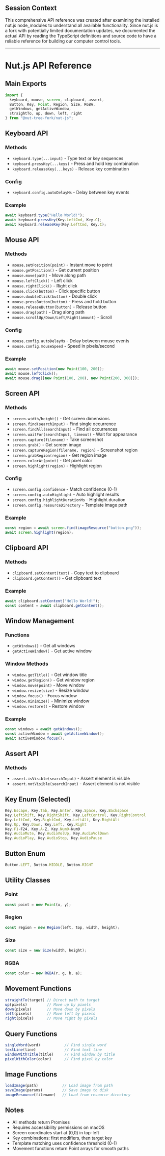 ## Session Context

This comprehensive API reference was created after examining the installed nut.js node_modules to understand all available functionality. Since nut.js is a fork with potentially limited documentation updates, we documented the actual API by reading the TypeScript definitions and source code to have a reliable reference for building our computer control tools.

---

# Nut.js API Reference

## Main Exports
```javascript
import { 
  keyboard, mouse, screen, clipboard, assert,
  Button, Key, Point, Region, Size, RGBA,
  getWindows, getActiveWindow,
  straightTo, up, down, left, right
} from "@nut-tree-fork/nut-js";
```

## Keyboard API

### Methods
- `keyboard.type(...input)` - Type text or key sequences
- `keyboard.pressKey(...keys)` - Press and hold key combination
- `keyboard.releaseKey(...keys)` - Release key combination

### Config
- `keyboard.config.autoDelayMs` - Delay between key events

### Example
```javascript
await keyboard.type("Hello World!");
await keyboard.pressKey(Key.LeftCmd, Key.C);
await keyboard.releaseKey(Key.LeftCmd, Key.C);
```

## Mouse API

### Methods
- `mouse.setPosition(point)` - Instant move to point
- `mouse.getPosition()` - Get current position
- `mouse.move(path)` - Move along path
- `mouse.leftClick()` - Left click
- `mouse.rightClick()` - Right click
- `mouse.click(button)` - Click specific button
- `mouse.doubleClick(button)` - Double click
- `mouse.pressButton(button)` - Press and hold button
- `mouse.releaseButton(button)` - Release button
- `mouse.drag(path)` - Drag along path
- `mouse.scrollUp/Down/Left/Right(amount)` - Scroll

### Config
- `mouse.config.autoDelayMs` - Delay between mouse events
- `mouse.config.mouseSpeed` - Speed in pixels/second

### Example
```javascript
await mouse.setPosition(new Point(100, 200));
await mouse.leftClick();
await mouse.drag([new Point(100, 200), new Point(200, 300)]);
```

## Screen API

### Methods
- `screen.width/height()` - Get screen dimensions
- `screen.find(searchInput)` - Find single occurrence
- `screen.findAll(searchInput)` - Find all occurrences
- `screen.waitFor(searchInput, timeout)` - Wait for appearance
- `screen.capture(filename)` - Take screenshot
- `screen.grab()` - Get screen image
- `screen.captureRegion(filename, region)` - Screenshot region
- `screen.grabRegion(region)` - Get region image
- `screen.colorAt(point)` - Get pixel color
- `screen.highlight(region)` - Highlight region

### Config
- `screen.config.confidence` - Match confidence (0-1)
- `screen.config.autoHighlight` - Auto highlight results
- `screen.config.highlightDurationMs` - Highlight duration
- `screen.config.resourceDirectory` - Template image path

### Example
```javascript
const region = await screen.find(imageResource("button.png"));
await screen.highlight(region);
```

## Clipboard API

### Methods
- `clipboard.setContent(text)` - Copy text to clipboard
- `clipboard.getContent()` - Get clipboard text

### Example
```javascript
await clipboard.setContent("Hello World!");
const content = await clipboard.getContent();
```

## Window Management

### Functions
- `getWindows()` - Get all windows
- `getActiveWindow()` - Get active window

### Window Methods
- `window.getTitle()` - Get window title
- `window.getRegion()` - Get window region
- `window.move(point)` - Move window
- `window.resize(size)` - Resize window
- `window.focus()` - Focus window
- `window.minimize()` - Minimize window
- `window.restore()` - Restore window

### Example
```javascript
const windows = await getWindows();
const activeWindow = await getActiveWindow();
await activeWindow.focus();
```

## Assert API

### Methods
- `assert.isVisible(searchInput)` - Assert element is visible
- `assert.notVisible(searchInput)` - Assert element is not visible

## Key Enum (Selected)
```javascript
Key.Escape, Key.Tab, Key.Enter, Key.Space, Key.Backspace
Key.LeftShift, Key.RightShift, Key.LeftControl, Key.RightControl
Key.LeftCmd, Key.RightCmd, Key.LeftAlt, Key.RightAlt
Key.Up, Key.Down, Key.Left, Key.Right
Key.F1-F24, Key.A-Z, Key.Num0-Num9
Key.AudioMute, Key.AudioVolUp, Key.AudioVolDown
Key.AudioPlay, Key.AudioStop, Key.AudioPause
```

## Button Enum
```javascript
Button.LEFT, Button.MIDDLE, Button.RIGHT
```

## Utility Classes

### Point
```javascript
const point = new Point(x, y);
```

### Region
```javascript
const region = new Region(left, top, width, height);
```

### Size
```javascript
const size = new Size(width, height);
```

### RGBA
```javascript
const color = new RGBA(r, g, b, a);
```

## Movement Functions
```javascript
straightTo(target) // Direct path to target
up(pixels)         // Move up by pixels
down(pixels)       // Move down by pixels
left(pixels)       // Move left by pixels
right(pixels)      // Move right by pixels
```

## Query Functions
```javascript
singleWord(word)           // Find single word
textLine(line)             // Find text line
windowWithTitle(title)     // Find window by title
pixelWithColor(color)      // Find pixel by color
```

## Image Functions
```javascript
loadImage(path)           // Load image from path
saveImage(params)         // Save image to disk
imageResource(filename)   // Load from resource directory
```

## Notes
- All methods return Promises
- Requires accessibility permissions on macOS
- Screen coordinates start at (0,0) in top-left
- Key combinations: first modifiers, then target key
- Template matching uses confidence threshold (0-1)
- Movement functions return Point arrays for smooth paths